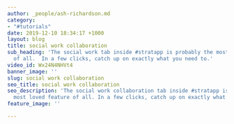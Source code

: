 ```yaml
---
author: _people/ash-richardson.md
category:
- "#tutorials"
date: 2019-12-10 18:34:17 +1000
layout: blog
title: social work collaboration
sub_heading: 'The social work tab inside #stratapp is probably the most loved feature
  of all.  In a few clicks, catch up on exactly what you need to.'
video_id: Wx24N4NHVt4
banner_image: ''
slug: social work collaboration
seo_title: social work collaboration
seo_description: 'The social work collaboration tab inside #stratapp is probably the
  most loved feature of all. In a few clicks, catch up on exactly what you need to.'
feature_image: ''

---
```

